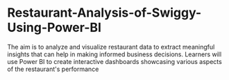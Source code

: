 # Restaurant-Analysis-of-Swiggy-Using-Power-BI
The aim is to analyze and visualize restaurant data to extract meaningful insights that can help in making informed business decisions. Learners will use Power BI to create interactive dashboards showcasing various aspects of the restaurant's performance
